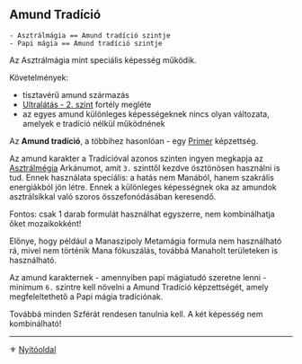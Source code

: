 ## Amund Tradíció

```
- Asztrálmágia == Amund tradíció szintje
- Papi mágia == Amund tradíció szintje
```

Az Asztrálmágia mint speciális képesség működik.

Követelmények:
- tisztavérű amund származás
- [Ultralátás - 2. szint](fortelyok.erzekek/ultralatas.md) fortély megléte
- az egyes amund különleges képességeknek nincs olyan változata, amelyek e tradíció nélkül működnének

Az **Amund tradíció**, a többihez hasonlóan - egy [Primer](015_primer_szekunder_ismeretek.md) képzettség.

Az amund karakter a Tradícióval azonos szinten ingyen megkapja az [Asztrálmégia](kepzettsegek.primer.arkanumok/asztralmagia.md) Arkánumot, amit `3.` szinttől kezdve ösztönösen használni is tud. Ennek használata speciális: a hatás nem Manából, hanem szakrális energiákból jön létre. Ennek a különleges képességnek oka az amundok asztrálsíkkal való szoros összefonódásában keresendő.

Fontos: csak 1 darab formulát használhat egyszerre, nem kombinálhatja őket mozaikokként!

Előnye, hogy például a Manaszipoly Metamágia formula nem használható rá, mivel nem történik Mana fókuszálás, továbbá Manaholt területeken is használható.

Az amund karakternek - amennyiben papi mágiatudó szeretne lenni - minimum `6.` szintre kell növelni a Amund Tradíció képzettségét, amely megfeleltethető a Papi mágia tradíciónak.

Továbbá minden Szférát rendesen tanulnia kell. A két képesség nem kombinálható!

---

⚜️ [Nyitóoldal](start.md)
